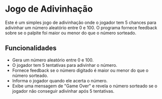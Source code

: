 # Jogo de Adivinhação

Este é um simples jogo de adivinhação onde o jogador tem 5 chances para adivinhar um número aleatório entre 0 e 100. O programa fornece feedback sobre se o palpite foi maior ou menor do que o número sorteado.

## Funcionalidades

- Gera um número aleatório entre 0 e 100.
- O jogador tem 5 tentativas para adivinhar o número.
- Fornece feedback se o número digitado é maior ou menor do que o número sorteado.
- Informa o jogador quando ele acerta o número.
- Exibe uma mensagem de "Game Over" e revela o número sorteado se o jogador não conseguir adivinhar após 5 tentativas.
